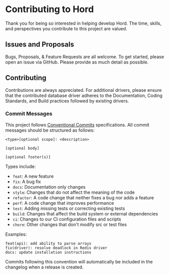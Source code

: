 # Contributing to Hord

Thank you for being so interested in helping develop Hord. The time, skills, and perspectives you contribute to this project are valued.

## Issues and Proposals

Bugs, Proposals, & Feature Requests are all welcome. To get started, please open an issue via GitHub. Please provide as much detail as possible.

## Contributing

Contributions are always appreciated. For additional drivers, please ensure that the contributed database driver adheres to the Documentation, Coding Standards, and Build practices followed by existing drivers.

### Commit Messages

This project follows [Conventional Commits](https://www.conventionalcommits.org/) specifications. All commit messages should be structured as follows:

```
<type>[optional scope]: <description>

[optional body]

[optional footer(s)]
```

Types include:
- `feat`: A new feature
- `fix`: A bug fix
- `docs`: Documentation only changes
- `style`: Changes that do not affect the meaning of the code
- `refactor`: A code change that neither fixes a bug nor adds a feature
- `perf`: A code change that improves performance
- `test`: Adding missing tests or correcting existing tests
- `build`: Changes that affect the build system or external dependencies
- `ci`: Changes to our CI configuration files and scripts
- `chore`: Other changes that don't modify src or test files

Examples:
```
feat(api): add ability to parse arrays
fix(driver): resolve deadlock in Redis driver
docs: update installation instructions
```

Commits following this convention will automatically be included in the changelog when a release is created.
